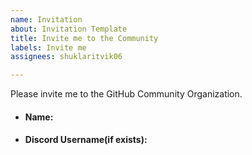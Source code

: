 ```yaml
---
name: Invitation
about: Invitation Template
title: Invite me to the Community
labels: Invite me
assignees: shuklaritvik06

---
```


Please invite me to the GitHub Community Organization.

- #### Name:

- #### Discord Username(if exists):
